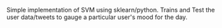 Simple implementation of SVM using sklearn/python. Trains and Test the user data/tweets to gauge a particular user's mood for the day.

